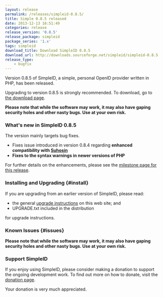 ```yaml
---
layout: release
permalink: /releases/simpleid-0.8.5/
title: Simple 0.8.5 released
date: 2013-12-13 16:51:49
categories: release
release_version: '0.8.5'
release_package: simpleid
package_series: '1.x'
tags: simpleid
download_title: Download SimpleID 0.8.5
download_url: http://downloads.sourceforge.net/simpleid/simpleid-0.8.5.tar.gz
release_type: 
    - bugfix
---
```


Version 0.8.5 of SimpleID, a simple, personal OpenID provider written in PHP, has been released.

Upgrading to version 0.8.5 is strongly recommended.  To download, go to [the download page](/download).

**Please note that while the software may work, it may also have gaping security holes and other nasty bugs. Use at your own risk.**

### What's new in SimpleID 0.8.5

The version mainly targets bug fixes.

- Fixes issue introduced in version 0.8.4 regarding **enhanced compatibility with [Suhosin](http://www.hardened-php.net/suhosin)**
- **Fixes to the syntax warnings in newer versions of PHP**

For further details on the enhancements, please see the [milestone page for this release](http://simpleid.koinic.net/trac/milestone/0.8.5).

### Installing and Upgrading {#install}

If you are upgrading from an earlier version of SimpleID, please read:

- the general [upgrade instructions](http://simpleid.sourceforge.net/documentation/getting-started/upgrading) on this web site; and
- UPGRADE.txt included in the distribution

for upgrade instructions.

### Known Issues {#issues}

**Please note that while the software may work, it may also have gaping security holes and other nasty bugs. Use at your own risk.**

### Support SimpleID

If you enjoy using SimpleID, please consider making a donation to support the
ongoing development work.  To find out more on how to donate, visit
the [donation page](http://simpleid.org/donate).

Your donation is very much appreciated.